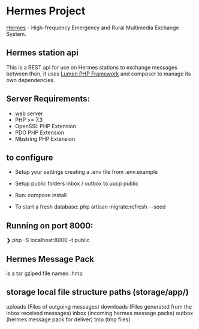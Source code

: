 # Hermes Project
[Hermes](https://www.rhizomatica.org/hermes/) - High-frequency Emergency and Rural Multimedia Exchange System.


## Hermes station api
This is a REST api for use on Hermes stations to exchange messages between then,
 it uses [Lumen PHP Framework](https://lumen.laravel.com/) and composer to manage its own dependencies.

## Server Requirements:
- web server
- PHP >= 7.3
- OpenSSL PHP Extension
- PDO PHP Extension
- Mbstring PHP Extension

## to configure
- Setup your settings creating a .env file from .env.example
- Setup public folders inbox / outbox to uucp public
- Run:
     compose install

- To start a fresh database:
    php artisan migrate:refresh --seed
## Running on port 8000:
❯ php -S localhost:8000 -t public

## Hermes Message Pack
is a tar gziped file named .hmp

## storage local file structure paths (storage/app/)

uploads (Files of outgoing messages)
downloads (Files generated from the inbox received messages)
inbox (incoming hermes message packs)
outbox (hermes message pack for deliver)
tmp (tmp files)
